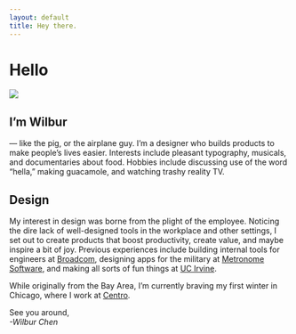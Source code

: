 ```yaml
---
layout: default
title: Hey there.
---
```


# Hello

<img src='/files/IMG_2154.png' data-action='zoom'>

## I’m Wilbur
 — like the pig, or the airplane guy. I’m a designer who builds products to make people’s lives easier. Interests include pleasant typography, musicals, and documentaries about food. Hobbies include discussing use of the word “hella,” making guacamole, and watching trashy reality TV.

## Design

My interest in design was borne from the plight of the employee. Noticing the dire lack of well-designed tools in the workplace and other settings, I set out to create products that boost productivity, create value, and maybe inspire a bit of joy. Previous experiences include building internal tools for engineers at <a href='https://www.broadcom.com/'>Broadcom</a>, designing apps for the military at <a href='http://www.metronome-software.com/'>Metronome Software</a>, and making all sorts of fun things at <a href='http://uci.edu'>UC Irvine</a>. 

While originally from the Bay Area, I’m currently braving my first winter in Chicago, where I work at <a href='http://centro.net'>Centro</a>.  

See you around,<br><i>-Wilbur Chen</i>








